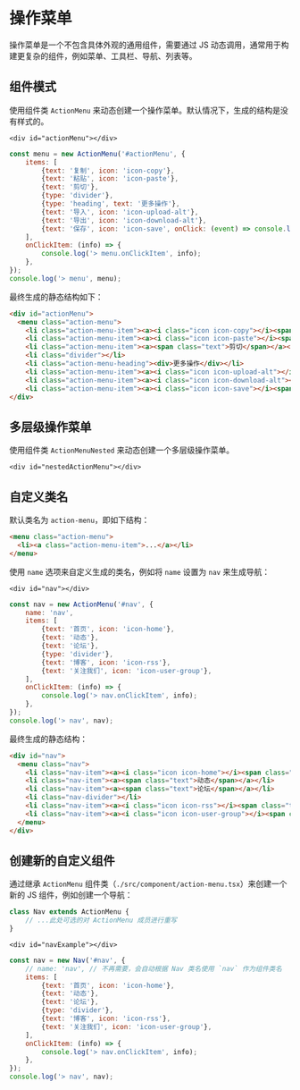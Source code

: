# 操作菜单

操作菜单是一个不包含具体外观的通用组件，需要通过 JS 动态调用，通常用于构建更复杂的组件，例如菜单、工具栏、导航、列表等。

## 组件模式

使用组件类 `ActionMenu` 来动态创建一个操作菜单。默认情况下，生成的结构是没有样式的。

```html:example
<div id="actionMenu"></div>
```

```js
const menu = new ActionMenu('#actionMenu', {
    items: [
        {text: '复制', icon: 'icon-copy'},
        {text: '粘贴', icon: 'icon-paste'},
        {text: '剪切'},
        {type: 'divider'},
        {type: 'heading', text: '更多操作'},
        {text: '导入', icon: 'icon-upload-alt'},
        {text: '导出', icon: 'icon-download-alt'},
        {text: '保存', icon: 'icon-save', onClick: (event) => console.log('> menuItem.clicked', event)},
    ],
    onClickItem: (info) => {
        console.log('> menu.onClickItem', info);
    },
});
console.log('> menu', menu);
```

最终生成的静态结构如下：

```html
<div id="actionMenu">
  <menu class="action-menu">
    <li class="action-menu-item"><a><i class="icon icon-copy"></i><span class="text">复制</span></a></li>
    <li class="action-menu-item"><a><i class="icon icon-paste"></i><span class="text">粘贴</span></a></li>
    <li class="action-menu-item"><a><span class="text">剪切</span></a></li>
    <li class="divider"></li>
    <li class="action-menu-heading"><div>更多操作</div></li>
    <li class="action-menu-item"><a><i class="icon icon-upload-alt"></i><span class="text">导入</span></a></li>
    <li class="action-menu-item"><a><i class="icon icon-download-alt"></i><span class="text">导出</span></a></li>
    <li class="action-menu-item"><a><i class="icon icon-save"></i><span class="text">保存</span></a></li></menu>
</div>
```

## 多层级操作菜单

使用组件类 `ActionMenuNested` 来动态创建一个多层级操作菜单。

```html:example
<div id="nestedActionMenu"></div>
```

## 自定义类名

默认类名为 `action-menu`，即如下结构：

```html
<menu class="action-menu">
  <li><a class="action-menu-item">...</a></li>
</menu>
```

使用 `name` 选项来自定义生成的类名，例如将 `name` 设置为 `nav` 来生成导航：

```html:example
<div id="nav"></div>
```

```js
const nav = new ActionMenu('#nav', {
    name: 'nav',
    items: [
        {text: '首页', icon: 'icon-home'},
        {text: '动态'},
        {text: '论坛'},
        {type: 'divider'},
        {text: '博客', icon: 'icon-rss'},
        {text: '关注我们', icon: 'icon-user-group'},
    ],
    onClickItem: (info) => {
        console.log('> nav.onClickItem', info);
    },
});
console.log('> nav', nav);
```

最终生成的静态结构：

```html
<div id="nav">
  <menu class="nav">
    <li class="nav-item"><a><i class="icon icon-home"></i><span class="text">首页</span></a></li>
    <li class="nav-item"><a><span class="text">动态</span></a></li>
    <li class="nav-item"><a><span class="text">论坛</span></a></li>
    <li class="nav-divider"></li>
    <li class="nav-item"><a><i class="icon icon-rss"></i><span class="text">博客</span></a></li>
    <li class="nav-item"><a><i class="icon icon-user-group"></i><span class="text">关注我们</span></a></li>
  </menu>
</div>

```

## 创建新的自定义组件

通过继承 `ActionMenu` 组件类（`./src/component/action-menu.tsx`）来创建一个新的 JS 组件，例如创建一个导航：

```js
class Nav extends ActionMenu {
    // ...此处可选的对 ActionMenu 成员进行重写
}
```

```html:example
<div id="navExample"></div>
```

```js
const nav = new Nav('#nav', {
    // name: 'nav', // 不再需要，会自动根据 Nav 类名使用 `nav` 作为组件类名
    items: [
        {text: '首页', icon: 'icon-home'},
        {text: '动态'},
        {text: '论坛'},
        {type: 'divider'},
        {text: '博客', icon: 'icon-rss'},
        {text: '关注我们', icon: 'icon-user-group'},
    ],
    onClickItem: (info) => {
        console.log('> nav.onClickItem', info);
    },
});
console.log('> nav', nav);
```

